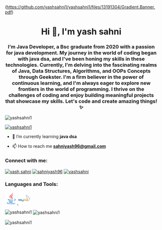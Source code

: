 (https://github.com/yashsahni1/yashsahni1/files/13191304/Gradient.Banner.pdf)


<h1 align="center">Hi 👋, I'm yash sahni</h1>
<h3 align="center">I'm Java Developer, a Bsc graduate from 2020 with a passion for java development. My journey in the world of coding began with java dsa, and I've been honing my skills in these technologies. Currently, I'm delving into the fascinating realms of Java, Data Structures, Algorithms, and OOPs Concepts through Geekster. I'm a firm believer in the power of continuous learning, and I'm always eager to explore new frontiers in the world of programming. I thrive on the challenges of coding and enjoy building meaningful projects that showcase my skills. Let's code and create amazing things! ✨</h3>

<p align="left"> <img src="https://komarev.com/ghpvc/?username=yashsahni1&label=Profile%20views&color=0e75b6&style=flat" alt="yashsahni1" /> </p>

<p align="left"> <a href="https://github.com/ryo-ma/github-profile-trophy"><img src="https://github-profile-trophy.vercel.app/?username=yashsahni1" alt="yashsahni1" /></a> </p>

- 🌱 I’m currently learning **java dsa**

- 📫 How to reach me **sahniyash96@gmail.com**

<h3 align="left">Connect with me:</h3>
<p align="left">
<a href="https://linkedin.com/in/yash sahni" target="blank"><img align="center" src="https://raw.githubusercontent.com/rahuldkjain/github-profile-readme-generator/master/src/images/icons/Social/linked-in-alt.svg" alt="yash sahni" height="30" width="40" /></a>
<a href="https://www.hackerrank.com/sahniyash96" target="blank"><img align="center" src="https://raw.githubusercontent.com/rahuldkjain/github-profile-readme-generator/master/src/images/icons/Social/hackerrank.svg" alt="sahniyash96" height="30" width="40" /></a>
<a href="https://www.leetcode.com/yashsahni" target="blank"><img align="center" src="https://raw.githubusercontent.com/rahuldkjain/github-profile-readme-generator/master/src/images/icons/Social/leet-code.svg" alt="yashsahni" height="30" width="40" /></a>
</p>

<h3 align="left">Languages and Tools:</h3>
<p align="left"> <a href="https://www.java.com" target="_blank" rel="noreferrer"> <img src="https://raw.githubusercontent.com/devicons/devicon/master/icons/java/java-original.svg" alt="java" width="40" height="40"/> </a> <a href="https://www.mysql.com/" target="_blank" rel="noreferrer"> <img src="https://raw.githubusercontent.com/devicons/devicon/master/icons/mysql/mysql-original-wordmark.svg" alt="mysql" width="40" height="40"/> </a> </p>

<p><img align="left" src="https://github-readme-stats.vercel.app/api/top-langs?username=yashsahni1&show_icons=true&locale=en&layout=compact" alt="yashsahni1" /></p>

<p>&nbsp;<img align="center" src="https://github-readme-stats.vercel.app/api?username=yashsahni1&show_icons=true&locale=en" alt="yashsahni1" /></p>

<p><img align="center" src="https://github-readme-streak-stats.herokuapp.com/?user=yashsahni1&" alt="yashsahni1" /></p>
